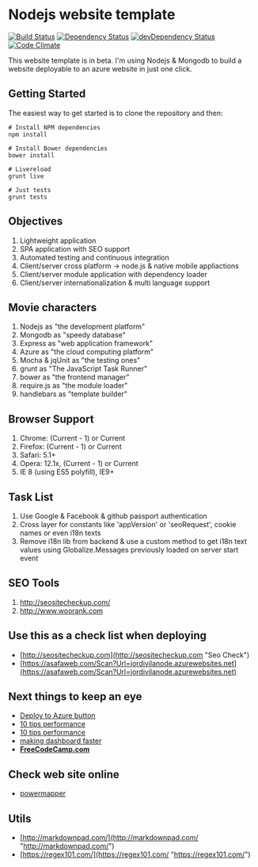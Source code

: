 # Nodejs website template

 

[![Build Status](https://travis-ci.org/jordivila/userAdmin.svg?branch=master)](https://travis-ci.org/jordivila/userAdmin)
[![Dependency Status](https://david-dm.org/jordivila/userAdmin.svg)](https://david-dm.org/jordivila/userAdmin)
[![devDependency Status](https://david-dm.org/jordivila/userAdmin/dev-status.svg)](https://david-dm.org/jordivila/userAdmin#info=devDependencies)
[![Code Climate](https://codeclimate.com/github/jordivila/userAdmin/badges/gpa.svg)](https://codeclimate.com/github/jordivila/userAdmin)

This website template is in beta. I'm using Nodejs & Mongodb to build a website deployable to an azure website in just one click.

## Getting Started ##

The easiest way to get started is to clone the repository and then:

    # Install NPM dependencies
    npm install
    
    # Install Bower dependencies
    bower install
    
	# Livereload
	grunt live

	# Just tests
	grunt tests

## Objectives ##

1. Lightweight application 
2. SPA application with SEO support 
3. Automated testing and continuous integration
4. Client/server cross platform -> node.js & native mobile appliactions
5. Client/server module application with dependency loader
6. Client/server internationalization & multi language support 

## Movie characters  ##

1. Nodejs as "the development platform"
2. Mongodb as "speedy database"
3. Express as "web application framework"
4. Azure as "the cloud computing platform"
3. Mocha & jqUnit as "the testing ones"
4. grunt as "The JavaScript Task Runner"
5. bower as "the frontend manager"
6. require.js as "the module loader"
7. handlebars as "template builder"


## Browser Support ##

1. Chrome: (Current - 1) or Current
2. Firefox: (Current - 1) or Current
3. Safari: 5.1+
4. Opera: 12.1x, (Current - 1) or Current
5. IE 8 (using ES5 polyfill), IE9+

## Task List ##
 
1. Use Google & Facebook & github passport authentication
2. Cross layer for constants like 'appVersion' or 'seoRequest', cookie names or even i18n texts
3. Remove i18n lib from backend & use a custom method to get i18n text values using Globalize.Messages previously loaded on server start event

## SEO Tools ##

1. http://seositecheckup.com/
2. http://www.woorank.com 

## Use this as a check list when deploying ##

- [http://seositecheckup.com](http://seositecheckup.com "Seo Check")
- [https://asafaweb.com/Scan?Url=jordivilanode.azurewebsites.net](https://asafaweb.com/Scan?Url=jordivilanode.azurewebsites.net)


## Next things to keep an eye ##

- [Deploy to Azure button](http://blog.stevenedouard.com/continuous-delivery-azure-websites-atlassian/ "Deploy to Azure button")
- [10 tips performance](https://engineering.linkedin.com/nodejs/blazing-fast-nodejs-10-performance-tips-linkedin-mobile "10 tips performance")
- [10 tips performance](http://www.sitepoint.com/10-tips-make-node-js-web-app-faster/ "http://www.sitepoint.com/10-tips-make-node-js-web-app-faster/")
- [making dashboard faster](https://engineering.gosquared.com/making-dashboard-faster "making dashboard faster")
- **[FreeCodeCamp.com](https://github.com/FreeCodeCamp/freecodecamp "freecodecamp.com")**

## Check web site online ##

- [powermapper](http://try.powermapper.com/ "try.powermapper.com")

## Utils ##

- [http://markdownpad.com/](http://markdownpad.com/ "http://markdownpad.com/")
- [https://regex101.com/](https://regex101.com/ "https://regex101.com/")


